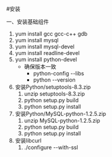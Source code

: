 #安装

一、安装基础组件

1. yum install gcc gcc-c++ gdb
2. yum install mysql
3. yum install mysql-devel
4. yum install readline-devel
5. yum install python-devel
   - 确保版本一致
      - python-config --libs
      - python --version
6. 安装Python/setuptools-8.3.zip
   1. unzip setuptools-8.3.zip
   2. python setup.py build
   3. python setup.py install
7. 安装Python/MySQL-python-1.2.5.zip
   1. unzip MySQL-python-1.2.5.zip
   2. python setup.py build
   3. python setup.py install
8. 安装libcurl
   1. ./configure --with-ssl
